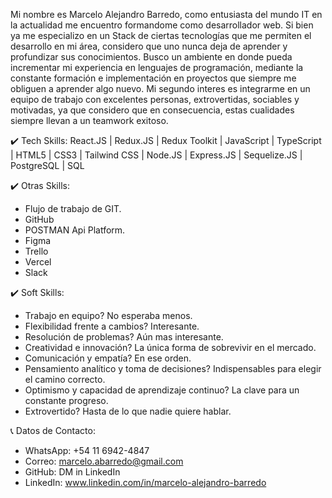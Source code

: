 Mi nombre es Marcelo Alejandro Barredo, como entusiasta del mundo IT en la actualidad me encuentro formandome como desarrollador web. Si bien ya me especializo en un Stack de ciertas tecnologías que me permiten el desarrollo en mi área, considero que uno nunca deja de aprender y profundizar sus conocimientos. Busco un ambiente en donde pueda incrementar mi experiencia en lenguajes de programación, mediante la constante formación e implementación en proyectos que siempre me obliguen a aprender algo nuevo. Mi segundo interes es integrarme en un equipo de trabajo con excelentes personas, extrovertidas, sociables y motivadas, ya que considero que en consecuencia, estas cualidades siempre llevan a un teamwork exitoso.

✔️ Tech Skills: React.JS | Redux.JS | Redux Toolkit | JavaScript | TypeScript | HTML5 | CSS3 | Tailwind CSS | Node.JS | Express.JS | Sequelize.JS | PostgreSQL | SQL

✔️ Otras Skills:
 - Flujo de trabajo de GIT.
 - GitHub
 - POSTMAN Api Platform.
 - Figma
 - Trello
 - Vercel
 - Slack

✔️ Soft Skills: 
 - Trabajo en equipo? No esperaba menos.
 - Flexibilidad frente a cambios? Interesante.
 - Resolución de problemas? Aún mas interesante.
 - Creatividad e innovación? La única forma de sobrevivir en el mercado.
 - Comunicación y empatía? En ese orden.
 - Pensamiento analítico y toma de decisiones? Indispensables para elegir el camino correcto.
 - Optimismo y capacidad de aprendizaje continuo? La clave para un constante progreso.
 - Extrovertido? Hasta de lo que nadie quiere hablar.

📞 Datos de Contacto: 
 - WhatsApp: +54 11 6942-4847
 - Correo: marcelo.abarredo@gmail.com
 - GitHub: DM in LinkedIn
 - LinkedIn: www.linkedin.com/in/marcelo-alejandro-barredo

<!--
**MarceloBarredo/MarceloBarredo** is a ✨ _special_ ✨ repository because its `README.md` (this file) appears on your GitHub profile.

Here are some ideas to get you started:

- 🔭 I’m currently working on ...
- 🌱 I’m currently learning ...
- 👯 I’m looking to collaborate on ...
- 🤔 I’m looking for help with ...
- 💬 Ask me about ...
- 📫 How to reach me: ...
- 😄 Pronouns: ...
- ⚡ Fun fact: ...
-->
